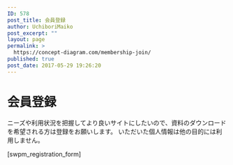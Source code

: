 ```yaml
---
ID: 578
post_title: 会員登録
author: UchiboriMaiko
post_excerpt: ""
layout: page
permalink: >
  https://concept-diagram.com/membership-join/
published: true
post_date: 2017-05-29 19:26:20
---
```

# 会員登録

ニーズや利用状況を把握してより良いサイトにしたいので、資料のダウンロードを希望される方は登録をお願いします。
いただいた個人情報は他の目的には利用しません。

[swpm_registration_form]
